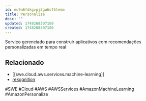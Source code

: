 ```yaml
---
id: eu9n6fdkgvpj3gu6of5temm
title: Personalize
desc: ""
updated: 1748268307180
created: 1748268307180
---
```


Serviço gerenciado para construir aplicativos com recomendações personalizadas em tempo real

## Relacionado

- [[swe.cloud.aws.services.machine-learning]]
- [rekognition](https://aws.amazon.com/personalize/)

#SWE #Cloud #AWS #AWSServices #AmazonMachineLearning #AmazonPersonalize
